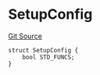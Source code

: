# SetupConfig
[Git Source](https://github.com/metacontract/mc/blob/main/src/devkit/system/Config.sol)


```solidity
struct SetupConfig {
    bool STD_FUNCS;
}
```

